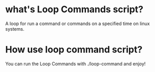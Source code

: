 #  what's Loop Commands script?
A loop for run a command or commands on a specified time on linux systems.

# How use loop command script?
You can run the Loop Commands with ./loop-command and enjoy!

